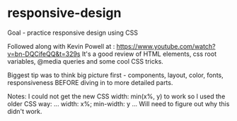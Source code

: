 # responsive-design

Goal - practice responsive design using CSS

Followed along with Kevin Powell at : https://www.youtube.com/watch?v=bn-DQCifeQQ&t=329s
It's a good review of HTML elements, css root variables, @media queries and some cool CSS tricks.

Biggest tip was to think big picture first - components, layout, color, fonts, responsiveness BEFORE diving in to more detailed parts.

Notes: I could not get the new CSS width: min(x%, y) to work so I used the older CSS way:
...
    width: x%;
    min-width: y
    ...
Will need to figure out why this didn't work.